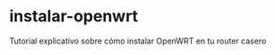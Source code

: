 instalar-openwrt
================

Tutorial explicativo sobre cómo instalar OpenWRT en tu router casero